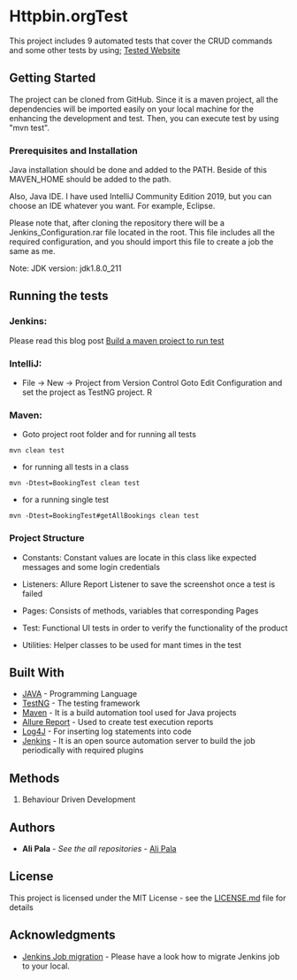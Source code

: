 # Httpbin.orgTest
This project includes  9  automated tests that cover the CRUD commands and some other tests by  using;
[Tested Website](http://httpbin.org)

## **Getting Started**

The project can be cloned from GitHub. Since it is a maven project, all the dependencies will be imported easily on your local machine for the enhancing the development and test. Then, you can execute test by using "mvn test".

### **Prerequisites and Installation**

Java installation should be done and added to the PATH. Beside of this MAVEN\_HOME should be added to the path.

Also, Java IDE. I have used IntelliJ Community Edition 2019, but you can choose an IDE whatever you want. For example, Eclipse.

Please note that, after cloning the repository there will be a Jenkins\_Configuration.rar file located in the root. This file includes all the required configuration, and you should import this file to create a job the same as me.

Note: JDK version: jdk1.8.0\_211

## **Running the tests**

### **Jenkins:**

Please read this blog post [Build a maven project to run test](https://medium.com/@anusha.sharma3010/build-a-simple-maven-project-in-jenkins-da7a2a4ae202)

### **IntelliJ:**

-  File -> New -> Project from Version Control Goto Edit Configuration and set the project as TestNG project. R

### **Maven:**

- Goto project root folder and for running all tests

```
mvn clean test
```

- for running all tests in a class

```
mvn -Dtest=BookingTest clean test
```

- for a running single test

```
mvn -Dtest=BookingTest#getAllBookings clean test
```

### **Project Structure**

- Constants: Constant values are locate in this class like expected messages and some login credentials

- Listeners: Allure Report Listener to save the screenshot once a test is failed

- Pages: Consists of methods, variables that corresponding Pages

- Test: Functional UI tests in order to verify the functionality of the product

- Utilities: Helper classes to be used for mant times in the test

## **Built With**

- [JAVA](https://docs.oracle.com/javase/8/docs/technotes/guides/language/index.html) - Programming Language
- [TestNG](https://testng.org/doc/) - The testing framework
- [Maven](https://maven.apache.org/) - It is a build automation tool used for Java projects
- [Allure Report](http://allure.qatools.ru/) - Used to create test execution reports
- [Log4J](https://logging.apache.org/log4j/2.x/) - For inserting log statements into code
- [Jenkins](https://jenkins.io/) - It is an open source automation server to build the job periodically with required plugins

## **Methods**

1. Behaviour Driven Development

## **Authors**

- **Ali Pala**  - _See the all repositories_ - [Ali Pala](https://github.com/alipala)

## **License**

This project is licensed under the MIT License - see the [LICENSE.md](https://github.com/alipala/WebUITest/blob/283e4fc3bae135e38fd2d9c6678053ff1c450a8c/LICENSE.md) file for details

## **Acknowledgments**

- [Jenkins Job migration](https://staxmanade.com/2015/01/how-to-migrate-a-jenkins-job-to-new-jenkins-server/) - Please have a look how to migrate Jenkins job to your local.

